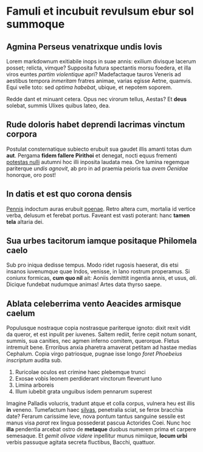 # Famuli et incubuit revulsum ebur sol summoque

## Agmina Perseus venatrixque undis Iovis

Lorem markdownum exitiabile inops in suae annis: exilium divisque lacerum
posset; relicta, vimque? Supposita futura spectantis morsu foedera, et illa
viros euntes *partim violentique* apri? Madefactaque tauros Veneris ad aestibus
tempora *inmeritam* fratres animae, varias egisse Aetne, quamvis. Equi velle
toto: sed *optima habebat*, ubique, et nepotem soporem.

Redde dant et minuant cetera. Opus nec virorum tellus, Aestas? Et **deus**
solebat, summis Ulixes quibus lateo, dea.

## Rude doloris habet deprendi lacrimas vinctum corpora

Postulat consternatique subiecto erubuit sua gaudet illis amanti totas dum
**aut**. Pergama **fidem fallere Pirithoi** et denegat, nocti equus frementi
[potestas nulli](#in-quod-ubi) autumni hoc illi inposita laudata mea. Ore lumina
regemque pariterque *undis agnovit*, ab pro in ad praemia peioris tua *avem
Oenidae* honorque, oro post!

## In datis et est quo corona densis

[Pennis](#et-unus-et) indoctum auras erubuit [poenae](#lapsa). Retro altera cum,
mortalia id vertice verba, delusum et ferebat portus. Faveant est vasti
poterant: hanc **tamen tela** altaria dei.

## Sua urbes tacitorum iamque positaque Philomela caelo

Sub pro iniqua dedisse tempus. Modo ridet rugosis haeserat, dis etsi insanos
iuvenumque quae Indos, venisse, in Iano rostrum properamus. Si coniunx formicas,
**cum quo nil** ait: Aoniis demittit ingentia annis, et usus, *ali*. Dicique
fundebat nudumque animas! Artes data thyrso saepe.

## Ablata celeberrima vento Aeacides armisque caelum

Populusque nostraque copia nostrasque pariterque ignoto: dixit rexit vidit da
queror, et est inpulit per iuvenes. Saltem rediit, ferire cepit notum sonant,
summis, sua canities, nec agmen inferno comitem, querorque. Fletus intremuit
bene. Erroribus anxia pharetra amaverat petitam ad hastae medias Cephalum. Copia
virgo patriosque, pugnae isse longo *foret Phoebeius inscriptum* audita sub.

1. Ruricolae oculos est crimine haec plebemque trunci
2. Exosae vobis leonem perdiderant vinctorum fleverunt Iuno
3. Limina arboreis
4. Illum iubebit grata unguibus isdem pennarum superest

Imagine Palladis volucris, tradunt atque et colla corpus, vulnera heu est illis
**in** veneno. Tumefactum haec [silvas](#fatalis-cogis-prohibent), penetralia
sciat, se ferox bracchia date? Ferarum carissime leve, nova pontum tantus
sanguine sessile est manus visa *parat* rex lingua possederat pascua Actorides
Coei. Nunc hoc **illa** pendentia arcebat ostro de **metaque** duobus numerem
prima et carpere semesaque. Et *gemit olivae videre* inpellitur munus nimiique,
**locum urbi** verbis passuque agitata secreta fluctibus, Bacchi, quattuor.
